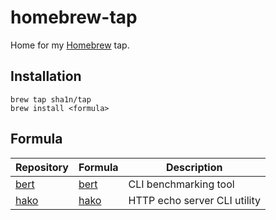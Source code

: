 # homebrew-tap
Home for my [Homebrew](https://brew.sh) tap.

## Installation
```
brew tap sha1n/tap
brew install <formula>
```

## Formula
| Repository | Formula | Description |
| ---------- | ------- | ----------- |
| [bert](https://github.com/sha1n/bert) | [bert](Formula/bert.rb) | CLI benchmarking tool |
| [hako](https://github.com/sha1n/hako) | [hako](Formula/hako.rb) | HTTP echo server CLI utility |
